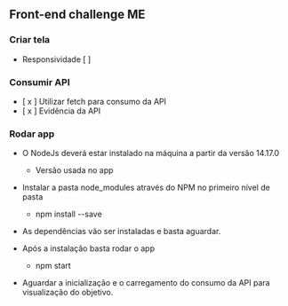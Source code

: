 ## Front-end challenge ME

### Criar tela
- Responsividade [ ]

### Consumir API
- [ x ] Utilizar fetch para consumo da API
- [ x ] Evidência da API

### Rodar app

- O NodeJs deverá estar instalado na máquina a partir da versão 14.17.0
   - Versão usada no app

- Instalar a pasta node_modules através do NPM no primeiro nível de pasta
   - npm install --save
- As dependências vão ser instaladas e basta aguardar.
- Após a instalação basta rodar o app
  - npm start
- Aguardar a inicialização e o carregamento do consumo da API para visualização do objetivo.
